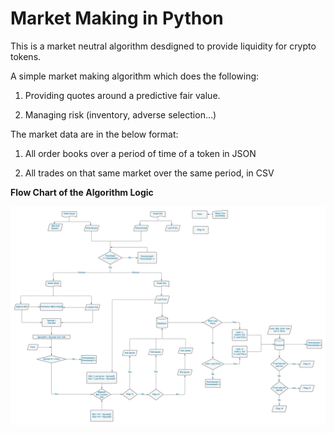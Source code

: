# **Market Making in Python**

This is a market neutral algorithm desdigned to provide liquidity for crypto tokens.

A simple market making algorithm which does the following:

1)   Providing quotes around a predictive fair value.

2)   Managing risk (inventory, adverse selection…)


The market data are in the below format:

1)  All order books over a period of time of a token in JSON

2)  All trades on that same market over the same period, in CSV

**Flow Chart of the Algorithm Logic**

![](MMFlow.jpeg)

